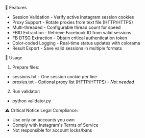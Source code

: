 🌟 Features
- Session Validation - Verify active Instagram session cookies
- Proxy Support - Rotate proxies from text file (HTTP/HTTPS)
- Multi-threaded - Configurable thread count for speed
- FBID Extraction - Retrieve Facebook ID from valid sessions
- FB DTSG Extraction - Obtain critical authentication token
- Color-coded Logging - Real-time status updates with colorama
- Result Export - Save valid sessions in multiple formats

🚀 Usage
1. Prepare files:
- sessions.txt - One session cookie per line
- proxies.txt - Optional proxy list (HTTP/HTTPS) - *Not needed*

2. Run validator:
- python validator.py

⚠️ Critical Notice
Legal Compliance:
- Use only on accounts you own
- Comply with Instagram's Terms of Service
- Not responsible for account locks/bans
